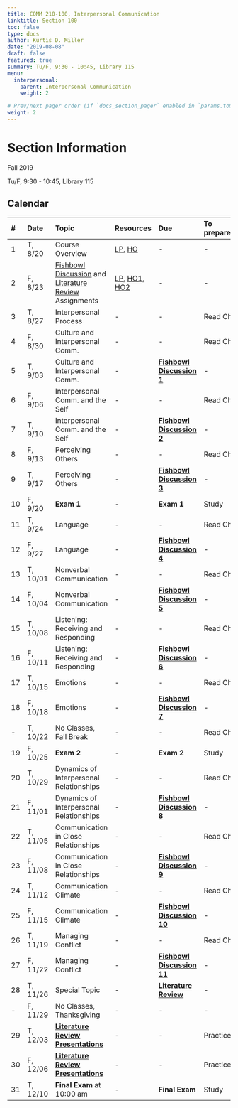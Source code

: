 ```yaml
---
title: COMM 210-100, Interpersonal Communication
linktitle: Section 100
toc: false
type: docs
author: Kurtis D. Miller
date: "2019-08-08"
draft: false
featured: true
summary: Tu/F, 9:30 - 10:45, Library 115
menu:
  interpersonal:
    parent: Interpersonal Communication
    weight: 2

# Prev/next pager order (if `docs_section_pager` enabled in `params.toml`)
weight: 2
---
```


Section Information
===================

Fall 2019

Tu/F, 9:30 - 10:45, Library 115

[ho-s]:  /course/interpersonal/COMM-210-100-FA19-KM.pdf  "Handout - Syllabus"

<!-- more -->

Calendar
--------

| #  | Date     | Topic                                                                        | Resources                  | Due                                    | To prepare… |
|:--|:-----------|:--------------------------|:----------|:-----------------------|:---------------------------|
|  1 | T,  8/20 | Course Overview                                                              | [LP][lp-co], [HO][ho-s]    | -                                      | -           |
|  2 | F,  8/23 | [Fishbowl Discussion][Fishbowl] and [Literature Review][lit-rev] Assignments | [LP][lp-ao], [HO1][ho-fd], [HO2][ho-lr] | -                         | -           |
|  3 | T,  8/27 | Interpersonal Process                                                        | -                          | -                                      | Read Ch.    |
|  4 | F,  8/30 | Culture and Interpersonal Comm.                                              | -                          | -                                      | Read Ch.    |
|  5 | T,  9/03 | Culture and Interpersonal Comm.                                              | -                          | **[Fishbowl Discussion 1][Fishbowl]**  | -           |
|  6 | F,  9/06 | Interpersonal Comm. and the Self                                             | -                          | -                                      | Read Ch.    |
|  7 | T,  9/10 | Interpersonal Comm. and the Self                                             | -                          | **[Fishbowl Discussion 2][Fishbowl]**  | -           |
|  8 | F,  9/13 | Perceiving Others                                                            | -                          | -                                      | Read Ch.    |
|  9 | T,  9/17 | Perceiving Others                                                            | -                          | **[Fishbowl Discussion 3][Fishbowl]**  | -           |
| 10 | F,  9/20 | **Exam 1**                                                                   | -                          | **Exam 1**                             | Study       |
| 11 | T,  9/24 | Language                                                                     | -                          | -                                      | Read Ch.    |
| 12 | F,  9/27 | Language                                                                     | -                          | **[Fishbowl Discussion 4][Fishbowl]**  | -           |
| 13 | T, 10/01 | Nonverbal Communication                                                      | -                          | -                                      | Read Ch.    |
| 14 | F, 10/04 | Nonverbal Communication                                                      | -                          | **[Fishbowl Discussion 5][Fishbowl]**  | -           |
| 15 | T, 10/08 | Listening: Receiving and Responding                                          | -                          | -                                      | Read Ch.    |
| 16 | F, 10/11 | Listening: Receiving and Responding                                          | -                          | **[Fishbowl Discussion 6][Fishbowl]**  | -           |
| 17 | T, 10/15 | Emotions                                                                     | -                          | -                                      | Read Ch.    |
| 18 | F, 10/18 | Emotions                                                                     | -                          | **[Fishbowl Discussion 7][Fishbowl]**  | -           |
|  - | T, 10/22 | No Classes, Fall Break                                                       | -                          | -                                      | Read Ch.    |
| 19 | F, 10/25 | **Exam 2**                                                                   | -                          | **Exam 2**                             | Study       |
| 20 | T, 10/29 | Dynamics of Interpersonal Relationships                                      | -                          | -                                      | Read Ch.    |
| 21 | F, 11/01 | Dynamics of Interpersonal Relationships                                      | -                          | **[Fishbowl Discussion 8][Fishbowl]**  | -           |
| 22 | T, 11/05 | Communication in Close Relationships                                         | -                          | -                                      | Read Ch.    |
| 23 | F, 11/08 | Communication in Close Relationships                                         | -                          | **[Fishbowl Discussion 9][Fishbowl]**  | -           |
| 24 | T, 11/12 | Communication Climate                                                        | -                          | -                                      | Read Ch.    |
| 25 | F, 11/15 | Communication Climate                                                        | -                          | **[Fishbowl Discussion 10][Fishbowl]** | -           |
| 26 | T, 11/19 | Managing Conflict                                                            | -                          | -                                      | Read Ch.    |
| 27 | F, 11/22 | Managing Conflict                                                            | -                          | **[Fishbowl Discussion 11][Fishbowl]** | -           |
| 28 | T, 11/26 | Special Topic                                                                | -                          | **[Literature Review][lit-rev]**       | -           |
|  - | F, 11/29 | No Classes, Thanksgiving                                                     | -                          | -                                      | -           |
| 29 | T, 12/03 | **[Literature Review Presentations][lit-rev]**                               | -                          | -                                      | Practice    |
| 30 | F, 12/06 | **[Literature Review Presentations][lit-rev]**                               | -                          | -                                      | Practice    |
| 31 | T, 12/10 | **Final Exam** at 10:00 am                                                   | -                          | **Final Exam**                         | Study       |

<!-- assignment links -->
[Fishbowl]:  /course/interpersonal/assignment/fishbowl-discussion/   "Assignment description"
[lit-rev]:   /course/interpersonal/assignment/literature-review/     "Assignment description"

<!-- handout links -->
[ho-fd]: /course/interpersonal/handout/fishbowl-discussion.pdf  "Handout - Fishbowl Discussion Assignment"
[ho-lr]: /course/interpersonal/handout/literature-review.pdf    "Handout - Literature Review Assignment"

<!-- lesson plan links -->
[lp-co]:  /course/interpersonal/lesson-plan/course-overview/          "Lesson Plan"
[lp-ao]:  /course/interpersonal/lesson-plan/assignments-overview/     "Lesson Plan"
[lp-ip1]: /course/interpersonal/lesson-plan/interpersonal-process-1/  "Lesson Plan"

<!-- visual aid links-->
